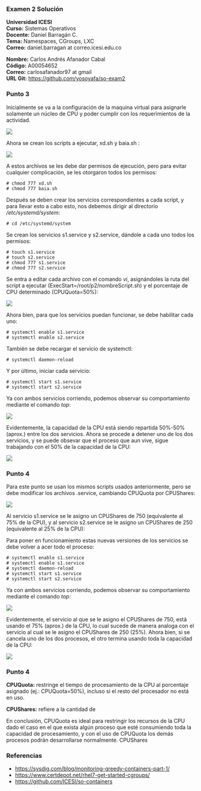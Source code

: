 ### Examen 2 Solución
**Universidad ICESI**  
**Curso:** Sistemas Operativos  
**Docente:** Daniel Barragán C.  
**Tema:** Namespaces, CGroups, LXC  
**Correo:** daniel.barragan at correo.icesi.edu.co

**Nombre:** Carlos Andrés Afanador Cabal  
**Código:** A00054652  
**Correo:** carlosafanador97 at gmail  
**URL Git:** https://github.com/yosoyafa/so-exam2   

### Punto 3

 Inicialmente se va a la configuración de la maquina virtual para asignarle solamente un núcleo de CPU y poder cumplir con los requerimientos de la actividad.  
 
  ![][1]
  
  Ahora se crean los scripts a ejecutar, xd.sh y baia.sh :
  
   ![][2]
   
   A estos archivos se les debe dar permisos de ejecución, pero para evitar cualquier complicación, se les otorgaron todos los permisos:
   ```
# chmod 777 xd.sh
# chmod 777 baia.sh
```
   
   Después se deben crear los servicios correspondientes a cada script, y para llevar esto a cabo esto, nos debemos dirigir al directorio */etc/systemd/system*:
   
```
# cd /etc/systemd/system
```
Se crean los servicios s1.service y s2.service, dándole a cada uno todos los permisos:

```
# touch s1.service
# touch s2.service
# chmod 777 s1.service
# chmod 777 s2.service
```
Se entra a editar cada archivo con el comando _vi_, asignándoles la ruta del script a ejecutar (ExecStart=/root/p2/nombreScript.sh) y el porcentaje de CPU determinado (CPUQuota=50%):

   ![][3]
   
Ahora bien, para que los servicios puedan funcionar, se debe habilitar cada uno:
   ```
# systemctl enable s1.service
# systemctl enable s2.service
```
También se debe recargar el servicio de systemctl:

   ```
# systemctl daemon-reload
```

Y por último, iniciar cada servicio:
   ```
# systemctl start s1.service
# systemctl start s2.service
```

Ya con ambos servicios corriendo, podemos observar su comportamiento mediante el comando _top_:

   ![][4]

Evidentemente, la capacidad de la CPU está siendo repartida 50%-50% (aprox.) entre los dos servicios. Ahora se procede a detener uno de los dos servicios, y se puede obsevar que el proceso que aun vive, sigue trabajando con el 50% de la capacidad de la CPU:


   ![][5]
   
   
### Punto 4

Para este punto se usan los mismos scripts usados anteriormente, pero se debe modificar los archivos .service, cambiando CPUQuota por CPUShares:

   ![][6]
   
Al servicio s1.service se le asigno un CPUShares de 750 (equivalente al 75% de la CPU), y al servicio s2.service se le asigno un CPUShares de 250 (equivalente al 25% de la CPU): 

Para poner en funcionamiento estas nuevas versiones de los servicios se debe volver a acer todo el proceso:

   ```
# systemctl enable s1.service
# systemctl enable s1.service
# systemctl daemon-reload
# systemctl start s1.service
# systemctl start s2.service
```

Ya con ambos servicios corriendo, podemos observar su comportamiento mediante el comando _top_:


   ![][7]
   
Evidentemente, el servicio al que se le asigno el CPUShares de 750, está usando el 75% (aprox.) de la CPU, lo cual sucede de manera analoga con el servicio al cual se le asigno el CPUShares de 250 (25%). Ahora bien, si se cancela uno de los dos procesos, el otro termina usando toda la capacidad de la CPU:

   ![][8]
   
   
### Punto 4

**CPUQuota:** restringe el tiempo de procesamiento de la CPU al porcentaje asignado (ej.: CPUQuota=50%), incluso si el resto del procesador no está en uso.

**CPUShares:** refiere a la cantidad de 

En conclusión, CPUQuota es ideal para restringir los recursos de la CPU dado el caso en el que exista algún proceso que esté consumiendo toda la capacidad de procesamiento, y con el uso de CPUQuota los demás procesos podrán desarrollarse normalmente. CPUShares 

### Referencias  
* https://sysdig.com/blog/monitoring-greedy-containers-part-1/  
* https://www.certdepot.net/rhel7-get-started-cgroups/ 
* https://github.com/ICESI/so-containers  
   
[1]: images/conf.png
[2]: images/1-scripts.png
[3]: images/1-servicesCPUQuota.png
[4]: images/1-top2procs.png
[5]: images/1-top1proc.png
[6]: images/2-servicesCPUShares.png
[7]: images/2-top2procs.png
[8]: images/2-top1proc.png

